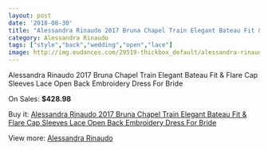 ```yaml
---
layout: post
date: '2018-08-30'
title: "Alessandra Rinaudo 2017 Bruna Chapel Train Elegant Bateau Fit & Flare Cap Sleeves Lace Open Back Embroidery Dress For Bride"
category: Alessandra Rinaudo
tags: ["style","back","wedding","open","lace"]
image: http://img.eudances.com/29519-thickbox_default/alessandra-rinaudo-2017-bruna-chapel-train-elegant-bateau-fit-flare-cap-sleeves-lace-open-back-embroidery-dress-for-bride.jpg
---
```

Alessandra Rinaudo 2017 Bruna Chapel Train Elegant Bateau Fit & Flare Cap Sleeves Lace Open Back Embroidery Dress For Bride

On Sales: **$428.98**
<a href="https://www.eudances.com/en/alessandra-rinaudo/9564-alessandra-rinaudo-2017-bruna-chapel-train-elegant-bateau-fit-flare-cap-sleeves-lace-open-back-embroidery-dress-for-bride.html"><amp-img layout="responsive" width="600" height="600" src="//img.eudances.com/29519-thickbox_default/alessandra-rinaudo-2017-bruna-chapel-train-elegant-bateau-fit-flare-cap-sleeves-lace-open-back-embroidery-dress-for-bride.jpg" alt="Alessandra Rinaudo 2017 Bruna Chapel Train Elegant Bateau Fit & Flare Cap Sleeves Lace Open Back Embroidery Dress For Bride 0" /></a>
<a href="https://www.eudances.com/en/alessandra-rinaudo/9564-alessandra-rinaudo-2017-bruna-chapel-train-elegant-bateau-fit-flare-cap-sleeves-lace-open-back-embroidery-dress-for-bride.html"><amp-img layout="responsive" width="600" height="600" src="//img.eudances.com/29527-thickbox_default/alessandra-rinaudo-2017-bruna-chapel-train-elegant-bateau-fit-flare-cap-sleeves-lace-open-back-embroidery-dress-for-bride.jpg" alt="Alessandra Rinaudo 2017 Bruna Chapel Train Elegant Bateau Fit & Flare Cap Sleeves Lace Open Back Embroidery Dress For Bride 1" /></a>
<a href="https://www.eudances.com/en/alessandra-rinaudo/9564-alessandra-rinaudo-2017-bruna-chapel-train-elegant-bateau-fit-flare-cap-sleeves-lace-open-back-embroidery-dress-for-bride.html"><amp-img layout="responsive" width="600" height="600" src="//img.eudances.com/29526-thickbox_default/alessandra-rinaudo-2017-bruna-chapel-train-elegant-bateau-fit-flare-cap-sleeves-lace-open-back-embroidery-dress-for-bride.jpg" alt="Alessandra Rinaudo 2017 Bruna Chapel Train Elegant Bateau Fit & Flare Cap Sleeves Lace Open Back Embroidery Dress For Bride 2" /></a>
<a href="https://www.eudances.com/en/alessandra-rinaudo/9564-alessandra-rinaudo-2017-bruna-chapel-train-elegant-bateau-fit-flare-cap-sleeves-lace-open-back-embroidery-dress-for-bride.html"><amp-img layout="responsive" width="600" height="600" src="//img.eudances.com/29525-thickbox_default/alessandra-rinaudo-2017-bruna-chapel-train-elegant-bateau-fit-flare-cap-sleeves-lace-open-back-embroidery-dress-for-bride.jpg" alt="Alessandra Rinaudo 2017 Bruna Chapel Train Elegant Bateau Fit & Flare Cap Sleeves Lace Open Back Embroidery Dress For Bride 3" /></a>
<a href="https://www.eudances.com/en/alessandra-rinaudo/9564-alessandra-rinaudo-2017-bruna-chapel-train-elegant-bateau-fit-flare-cap-sleeves-lace-open-back-embroidery-dress-for-bride.html"><amp-img layout="responsive" width="600" height="600" src="//img.eudances.com/29524-thickbox_default/alessandra-rinaudo-2017-bruna-chapel-train-elegant-bateau-fit-flare-cap-sleeves-lace-open-back-embroidery-dress-for-bride.jpg" alt="Alessandra Rinaudo 2017 Bruna Chapel Train Elegant Bateau Fit & Flare Cap Sleeves Lace Open Back Embroidery Dress For Bride 4" /></a>
<a href="https://www.eudances.com/en/alessandra-rinaudo/9564-alessandra-rinaudo-2017-bruna-chapel-train-elegant-bateau-fit-flare-cap-sleeves-lace-open-back-embroidery-dress-for-bride.html"><amp-img layout="responsive" width="600" height="600" src="//img.eudances.com/29523-thickbox_default/alessandra-rinaudo-2017-bruna-chapel-train-elegant-bateau-fit-flare-cap-sleeves-lace-open-back-embroidery-dress-for-bride.jpg" alt="Alessandra Rinaudo 2017 Bruna Chapel Train Elegant Bateau Fit & Flare Cap Sleeves Lace Open Back Embroidery Dress For Bride 5" /></a>
<a href="https://www.eudances.com/en/alessandra-rinaudo/9564-alessandra-rinaudo-2017-bruna-chapel-train-elegant-bateau-fit-flare-cap-sleeves-lace-open-back-embroidery-dress-for-bride.html"><amp-img layout="responsive" width="600" height="600" src="//img.eudances.com/29522-thickbox_default/alessandra-rinaudo-2017-bruna-chapel-train-elegant-bateau-fit-flare-cap-sleeves-lace-open-back-embroidery-dress-for-bride.jpg" alt="Alessandra Rinaudo 2017 Bruna Chapel Train Elegant Bateau Fit & Flare Cap Sleeves Lace Open Back Embroidery Dress For Bride 6" /></a>
<a href="https://www.eudances.com/en/alessandra-rinaudo/9564-alessandra-rinaudo-2017-bruna-chapel-train-elegant-bateau-fit-flare-cap-sleeves-lace-open-back-embroidery-dress-for-bride.html"><amp-img layout="responsive" width="600" height="600" src="//img.eudances.com/29521-thickbox_default/alessandra-rinaudo-2017-bruna-chapel-train-elegant-bateau-fit-flare-cap-sleeves-lace-open-back-embroidery-dress-for-bride.jpg" alt="Alessandra Rinaudo 2017 Bruna Chapel Train Elegant Bateau Fit & Flare Cap Sleeves Lace Open Back Embroidery Dress For Bride 7" /></a>
<a href="https://www.eudances.com/en/alessandra-rinaudo/9564-alessandra-rinaudo-2017-bruna-chapel-train-elegant-bateau-fit-flare-cap-sleeves-lace-open-back-embroidery-dress-for-bride.html"><amp-img layout="responsive" width="600" height="600" src="//img.eudances.com/29520-thickbox_default/alessandra-rinaudo-2017-bruna-chapel-train-elegant-bateau-fit-flare-cap-sleeves-lace-open-back-embroidery-dress-for-bride.jpg" alt="Alessandra Rinaudo 2017 Bruna Chapel Train Elegant Bateau Fit & Flare Cap Sleeves Lace Open Back Embroidery Dress For Bride 8" /></a>

Buy it: [Alessandra Rinaudo 2017 Bruna Chapel Train Elegant Bateau Fit & Flare Cap Sleeves Lace Open Back Embroidery Dress For Bride](https://www.eudances.com/en/alessandra-rinaudo/9564-alessandra-rinaudo-2017-bruna-chapel-train-elegant-bateau-fit-flare-cap-sleeves-lace-open-back-embroidery-dress-for-bride.html "Alessandra Rinaudo 2017 Bruna Chapel Train Elegant Bateau Fit & Flare Cap Sleeves Lace Open Back Embroidery Dress For Bride")

View more: [Alessandra Rinaudo](https://www.eudances.com/en/147-alessandra-rinaudo "Alessandra Rinaudo")